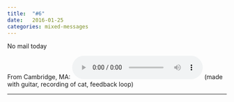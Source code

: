 ```yaml
---
title:  "#6"
date:   2016-01-25
categories: mixed-messages
---
```

No mail today

From Cambridge, MA:
<audio controls="controls">
	<a href="/assets/mm/1-25-16.mp3">1-25-16.mp3</a>
	<source src="/assets/mm/1-25-16.mp3" type="audio/wav">
</audio>
(made with guitar, recording of cat, feedback loop)

***